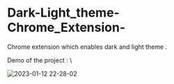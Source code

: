 # Dark-Light_theme-Chrome_Extension-
Chrome extension which enables dark and light theme .


Demo of the project : \\


![2023-01-12 22-28-02](https://user-images.githubusercontent.com/60139552/212134763-80013bf7-fbfd-4e44-9eef-996de9d4e5d1.gif)
